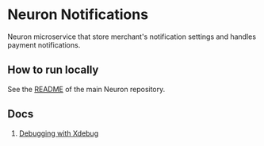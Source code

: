 # Neuron Notifications
Neuron microservice that store merchant's notification settings and handles payment notifications. 

## How to run locally
See the [README](https://github.com/X0GT0X/neuron/blob/main/README.md) of the main Neuron repository.

## Docs
1. [Debugging with Xdebug](docs/xdebug.md)
